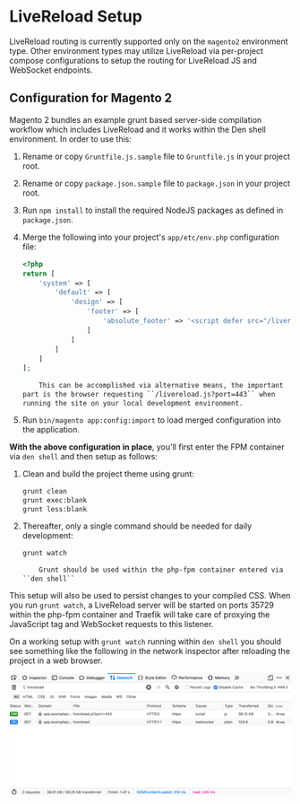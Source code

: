 # LiveReload Setup

LiveReload routing is currently supported only on the `magento2` environment type. Other environment types may utilize LiveReload via per-project compose configurations to setup the routing for LiveReload JS and WebSocket endpoints.

## Configuration for Magento 2

Magento 2 bundles an example grunt based server-side compilation workflow which includes LiveReload and it works within the Den shell environment. In order to use this:

1. Rename or copy `Gruntfile.js.sample` file to `Gruntfile.js` in your project root.

2. Rename or copy `package.json.sample` file to `package.json` in your project root.

3. Run `npm install` to install the required NodeJS packages as defined in `package.json`.

4. Merge the following into your project's `app/etc/env.php` configuration file:

   ```php
   <?php
   return [
       'system' => [
           'default' => [
               'design' => [
                   'footer' => [
                       'absolute_footer' => '<script defer src="/livereload.js?port=443"></script>'
                   ]
               ]
           ]
       ]
   ];
   ```

   ```{note}
       This can be accomplished via alternative means, the important part is the browser requesting ``/livereload.js?port=443`` when running the site on your local development environment.
   ```

5. Run `bin/magento app:config:import` to load merged configuration into the application.

**With the above configuration in place**, you'll first enter the FPM container via `den shell` and then setup as follows:

1. Clean and build the project theme using grunt:

   ```shell
   grunt clean
   grunt exec:blank
   grunt less:blank
   ```

2. Thereafter, only a single command should be needed for daily development:

   ```shell
   grunt watch
   ```

   ```{note}
       Grunt should be used within the php-fpm container entered via ``den shell``
   ```

This setup will also be used to persist changes to your compiled CSS. When you run `grunt watch`, a LiveReload server will be started on ports 35729 within the php-fpm container and Traefik will take care of proxying the JavaScript tag and WebSocket requests to this listener.

On a working setup with `grunt watch` running within `den shell` you should see something like the following in the network inspector after reloading the project in a web browser.

![LiveReload Network Requests](screenshots/livereload.png)
